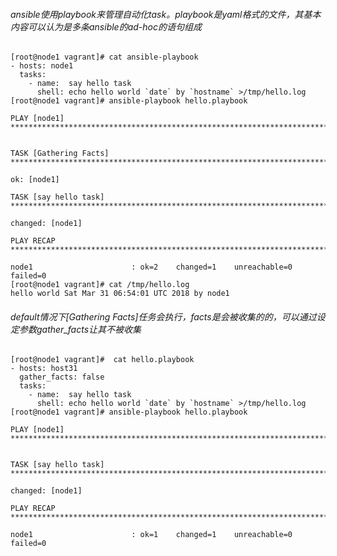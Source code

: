 ###### ansible使用playbook来管理自动化task。playbook是yaml格式的文件，其基本内容可以认为是多条ansible的ad-hoc的语句组成
	[root@node1 vagrant]# cat ansible-playbook 
	- hosts: node1
	  tasks:
        - name:  say hello task
          shell: echo hello world `date` by `hostname` >/tmp/hello.log
	[root@node1 vagrant]# ansible-playbook hello.playbook                                                                   
                                                                                                                        
	PLAY [node1] ***********************************************************************************************************
	                                                                                                                        
	                                                                                                                        
	TASK [Gathering Facts] *************************************************************************************************
	                                                                                                                        
	ok: [node1]                                                                                                             
	                                                                                                                        
	TASK [say hello task] **************************************************************************************************
	                                                                                                                        
	changed: [node1]                                                                                                        
	                                                                                                                        
	PLAY RECAP *************************************************************************************************************
	                                                                                                                        
	node1                      : ok=2    changed=1    unreachable=0    failed=0   
	[root@node1 vagrant]# cat /tmp/hello.log
	hello world Sat Mar 31 06:54:01 UTC 2018 by node1

###### default情况下[Gathering Facts]任务会执行，facts是会被收集的的，可以通过设定参数gather_facts让其不被收集
	[root@node1 vagrant]#  cat hello.playbook
	- hosts: host31
	  gather_facts: false
	  tasks:
	    - name:  say hello task
	      shell: echo hello world `date` by `hostname` >/tmp/hello.log
	[root@node1 vagrant]# ansible-playbook hello.playbook                                                                   
                                                                                                                        
	PLAY [node1] ***********************************************************************************************************
	                                                                                                                        
	                                                                                                                        
	TASK [say hello task] **************************************************************************************************
	                                                                                                                        
	changed: [node1]                                                                                                        
	                                                                                                                        
	PLAY RECAP *************************************************************************************************************
	                                                                                                                        
	node1                      : ok=1    changed=1    unreachable=0    failed=0                                             
	                                                                                                                        

